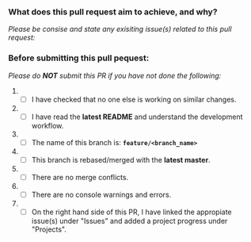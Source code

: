 ### What does this pull request aim to achieve, and why?

_Please be consise and state any exisiting issue(s) related to this pull request:_

### Before submitting this pull pequest:

_Please do **NOT** submit this PR if you have not done the following:_

1. - [ ] I have checked that no one else is working on similar changes.
2. - [ ] I have read the **latest README** and understand the development workflow.
3. - [ ] The name of this branch is: **`feature/<branch_name>`**
4. - [ ] This branch is rebased/merged with the **latest master**.
5. - [ ] There are no merge conflicts.
6. - [ ] There are no console warnings and errors.
7. - [ ] On the right hand side of this PR, I have linked the appropiate issue(s) under "Issues" and added a project progress under "Projects".
